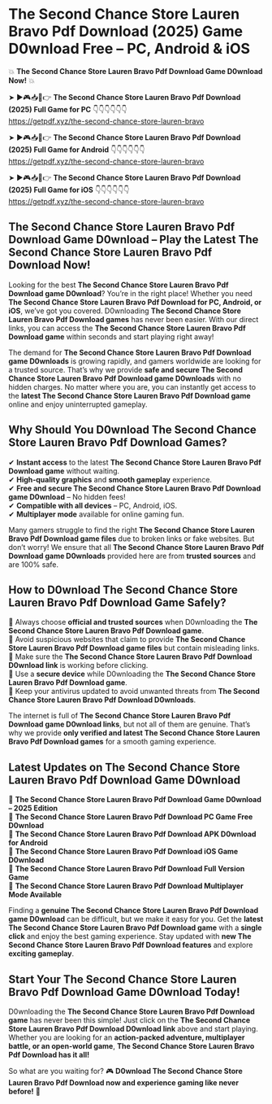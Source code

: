 # The Second Chance Store Lauren Bravo Pdf Download (2025) Game D0wnload Free – PC, Android & iOS

💥 **The Second Chance Store Lauren Bravo Pdf Download Game D0wnload Now!** 💥  

➤ ►🎮📥📱👉 **The Second Chance Store Lauren Bravo Pdf Download (2025) Full Game for PC** 👇👇👇👇👇👇  
https://getpdf.xyz/the-second-chance-store-lauren-bravo  

➤ ►🎮📥📱👉 **The Second Chance Store Lauren Bravo Pdf Download (2025) Full Game for Android** 👇👇👇👇👇👇  
https://getpdf.xyz/the-second-chance-store-lauren-bravo  

➤ ►🎮📥📱👉 **The Second Chance Store Lauren Bravo Pdf Download (2025) Full Game for iOS** 👇👇👇👇👇👇  
https://getpdf.xyz/the-second-chance-store-lauren-bravo  

## The Second Chance Store Lauren Bravo Pdf Download Game D0wnload – Play the Latest The Second Chance Store Lauren Bravo Pdf Download Now!

Looking for the best **The Second Chance Store Lauren Bravo Pdf Download game D0wnload**? You’re in the right place! Whether you need **The Second Chance Store Lauren Bravo Pdf Download for PC, Android, or iOS**, we’ve got you covered. D0wnloading **The Second Chance Store Lauren Bravo Pdf Download games** has never been easier. With our direct links, you can access the **The Second Chance Store Lauren Bravo Pdf Download game** within seconds and start playing right away!  

The demand for **The Second Chance Store Lauren Bravo Pdf Download game D0wnloads** is growing rapidly, and gamers worldwide are looking for a trusted source. That’s why we provide **safe and secure The Second Chance Store Lauren Bravo Pdf Download game D0wnloads** with no hidden charges. No matter where you are, you can instantly get access to the **latest The Second Chance Store Lauren Bravo Pdf Download game** online and enjoy uninterrupted gameplay.  

## **Why Should You D0wnload The Second Chance Store Lauren Bravo Pdf Download Games?**  

✔ **Instant access** to the latest **The Second Chance Store Lauren Bravo Pdf Download game** without waiting.  
✔ **High-quality graphics** and **smooth gameplay** experience.  
✔ **Free and secure The Second Chance Store Lauren Bravo Pdf Download game D0wnload** – No hidden fees!  
✔ **Compatible with all devices** – PC, Android, iOS.  
✔ **Multiplayer mode** available for online gaming fun.  

Many gamers struggle to find the right **The Second Chance Store Lauren Bravo Pdf Download game files** due to broken links or fake websites. But don’t worry! We ensure that all **The Second Chance Store Lauren Bravo Pdf Download game D0wnloads** provided here are from **trusted sources** and are 100% safe.  

## **How to D0wnload The Second Chance Store Lauren Bravo Pdf Download Game Safely?**  

📌 Always choose **official and trusted sources** when D0wnloading the **The Second Chance Store Lauren Bravo Pdf Download game**.  
📌 Avoid suspicious websites that claim to provide **The Second Chance Store Lauren Bravo Pdf Download game files** but contain misleading links.  
📌 Make sure the **The Second Chance Store Lauren Bravo Pdf Download D0wnload link** is working before clicking.  
📌 Use a **secure device** while D0wnloading the **The Second Chance Store Lauren Bravo Pdf Download game**.  
📌 Keep your antivirus updated to avoid unwanted threats from **The Second Chance Store Lauren Bravo Pdf Download D0wnloads**.  

The internet is full of **The Second Chance Store Lauren Bravo Pdf Download game D0wnload links**, but not all of them are genuine. That’s why we provide **only verified and latest The Second Chance Store Lauren Bravo Pdf Download games** for a smooth gaming experience.  

## **Latest Updates on The Second Chance Store Lauren Bravo Pdf Download Game D0wnload**  

🔹 **The Second Chance Store Lauren Bravo Pdf Download Game D0wnload – 2025 Edition**  
🔹 **The Second Chance Store Lauren Bravo Pdf Download PC Game Free D0wnload**  
🔹 **The Second Chance Store Lauren Bravo Pdf Download APK D0wnload for Android**  
🔹 **The Second Chance Store Lauren Bravo Pdf Download iOS Game D0wnload**  
🔹 **The Second Chance Store Lauren Bravo Pdf Download Full Version Game**  
🔹 **The Second Chance Store Lauren Bravo Pdf Download Multiplayer Mode Available**  

Finding a **genuine The Second Chance Store Lauren Bravo Pdf Download game D0wnload** can be difficult, but we make it easy for you. Get the **latest The Second Chance Store Lauren Bravo Pdf Download game** with a **single click** and enjoy the best gaming experience. Stay updated with **new The Second Chance Store Lauren Bravo Pdf Download features** and explore **exciting gameplay**.  

## **Start Your The Second Chance Store Lauren Bravo Pdf Download Game D0wnload Today!**  

D0wnloading the **The Second Chance Store Lauren Bravo Pdf Download game** has never been this simple! Just click on the **The Second Chance Store Lauren Bravo Pdf Download D0wnload link** above and start playing. Whether you are looking for an **action-packed adventure, multiplayer battle, or an open-world game**, **The Second Chance Store Lauren Bravo Pdf Download has it all!**  

So what are you waiting for? 🎮 **D0wnload The Second Chance Store Lauren Bravo Pdf Download now and experience gaming like never before!** 🚀  